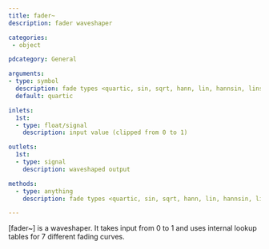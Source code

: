 ```yaml
---
title: fader~
description: fader waveshaper

categories:
 - object

pdcategory: General

arguments:
- type: symbol
  description: fade types <quartic, sin, sqrt, hann, lin, hannsin, linsin>
  default: quartic

inlets:
  1st:
  - type: float/signal
    description: input value (clipped from 0 to 1)

outlets:
  1st:
  - type: signal
    description: waveshaped output

methods:
  - type: anything
    description: fade types <quartic, sin, sqrt, hann, lin, hannsin, linsin>

---
```


[fader~] is a waveshaper. It takes input from 0 to 1 and uses internal lookup tables for 7 different fading curves.

